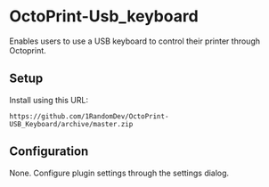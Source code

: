 # OctoPrint-Usb_keyboard

Enables users to use a USB keyboard to control their printer through Octoprint.

## Setup

Install using this URL:

    https://github.com/1RandomDev/OctoPrint-USB_Keyboard/archive/master.zip


## Configuration

None. Configure plugin settings through the settings dialog.
